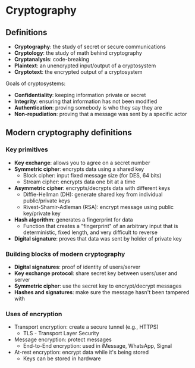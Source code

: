 # Cryptography

## Definitions

* **Cryptography**: the study of secret or secure communications
* **Cryptology**: the study of math behind cryptography
* **Cryptanalysis**: code-breaking
* **Plaintext**: an unencrypted input/output of a cryptosystem
* **Cryptotext**: the encrypted output of a cryptosystem

Goals of cryptosystems:

* **Confidentiality**: keeping information private or secret
* **Integrity**: ensuring that information has not been modified
* **Authentication**: proving somebody is who they say they are
* **Non-repudiation**: proving that a message was sent by a specific actor

## Modern cryptography definitions

### Key primitives

* **Key exchange**: allows you to agree on a secret number
* **Symmetric cipher**: encrypts data using a shared key
    - Block cipher: input fixed message size (for DES, 64 bits)
    - Stream cipher: encrypts data one bit at a time
* **Asymmetric cipher**: encrypts/decrypts data with different keys
    - Diffie-Hellman (DH): generate shared key from individual public/private keys
    - Rivest-Shamir-Adleman (RSA): encrypt message using public key/private key
* **Hash algorithm**: generates a fingerprint for data
    - Function that creates a "fingerprint" of an arbitrary input that is deterministic, fixed length, and very difficult to reverse
* **Digital signature**: proves that data was sent by holder of private key

### Building blocks of modern cryptography

* **Digital signatures**: proof of identity of users/server
* **Key exchange protocol**: share secret key between users/user and server
* **Symmetric cipher**: use the secret key to encrypt/decrypt messages
* **Hashes and signatures**: make sure the message hasn't been tampered with

### Uses of encryption
* Transport encryption: create a secure tunnel (e.g., HTTPS)
    - TLS - Transport Layer Security
* Message encryption: protect messages
    - End-to-End encryption: used in iMessage, WhatsApp, Signal
* At-rest encryption: encrypt data while it's being stored
    - Keys can be stored in hardware
